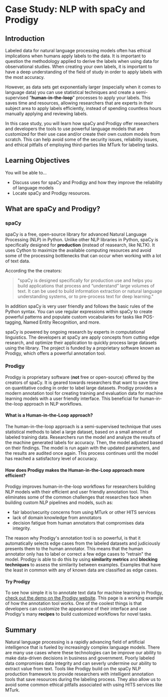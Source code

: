 # Case Study: NLP with spaCy and Prodigy

## Introduction
Labeled data for natural language processing models often has ethical implications when humans apply labels to the data. It is important to question the methodology applied to derive the labels when using data for observational studies. When creating your own labels, it is important to have a deep understanding of the field of study in order to apply labels with the most accuracy.

However, as data sets get exponentially larger (especially when it comes to language data) you can use statistical techniques and create a semi-supervised "__human-in-the-loop__" processes to apply your labels. This saves time and resources, allowing researchers that are experts in their subject area to apply labels efficiently, instead of spending countless hours manually applying and reviewing labels.

In this case study, you will learn how spaCy and Prodigy offer researchers and developers the tools to use powerful language models that are customized for their use case and/or create their own custom models from scratch. This can help avoid some of the security issues, reliability issues, and ethical pitfalls of employing third-parties like MTurk for labeling tasks. 

## Learning Objectives
You will be able to...
* Discuss uses for spaCy and Prodigy and how they improve the reliability of language models
* Locate spaCy and Prodigy resources.

## What are spaCy and Prodigy?

### spaCy
spaCy is a free, open-source library for advanced Natural Language Processing (NLP) in Python. Unlike other NLP libraries in Python, spaCy is specifically designed for __production__ (instead of reasearch, like NLTK). It uses Cython to maximize the available computing resources and avoid some of the processing bottlenecks that can occur when working with a lot of text data. 

According the the creators:
> "spaCy is designed specifically for production use and helps you build applications that process and “understand” large volumes of text. It can be used to build information extraction or natural language understanding systems, or to pre-process text for deep learning."

In addition spaCy is very user friendly and follows the basic rules of the Python syntax. You can use regular expressions within spaCy to create powerful patterns and populate custom vocabularies for tasks like POS-tagging, Named Entity Recognition, and more.

spaCy is powered by ongoing research by experts in computational linguistics. The developers at spaCy are apply concepts from cutting edge research, and optimize their application to quickly process large datasets using the library. The project is funded by a proprietary software known as Prodigy, which offers a powerful annotation tool.


### Prodigy
Prodigy is proprietary software (__not__ free or open-source) offered by the creators of spaCy. It is geared towards researchers that want to save time on quantitative coding in order to label large datasets. Prodigy provides a modern annotation tool for creating training and evaluation data for machine learning models with a user friendly interface. This beneficial for human-in-the-loop approach in NLP workflows.

#### What is a Human-in-the-Loop approach?
The human-in-the-loop approach is a semi-supervised technique that uses statistical methods to label a large dataset, based on a small amount of labeled training data. Researchers run the model and analyze the results of the machine generated labels for accuracy. Then, the model adjusted based on their findings. The model is run again with the updated parameters, and the results are audited once again. This process continues until the model has reached a satisfactory level of accuracy. 

#### How does Prodigy makes the Human-in-the-Loop approach more efficient?
Prodigy improves human-in-the-loop workflows for researchers building NLP models with their efficient and user friendly annotation tool. This eliminates some of the common challenges that researches face when building custom NLP pipelines and models, such as:
* fair labor/security concerns from using MTurk or other HITS services
* lack of domain knowledge from annotators
* decision fatigue from human annotators that compromises data integrity.

The reason why Prodigy's annotation tool is so powerful, is that it automatically selects edge cases from the labeled datasets and judiciously presents them to the human annotator. This means that the human annotator only has to label or correct a few edge cases to "retrain" the model. Prodigy is able to do this by using __similarity metrics__ and __blocking techniques__ to assess the similarity between examples. Examples that have the least in common with any of known data are classified as edge cases.

#### Try Prodigy
To see how simple it is to annotate text data for machine learning in Prodigy, [check out the demo on the Prodigy website](https://demo.prodi.gy/?=null&view_id=ner_manual). This page is a working example of how the annotation tool works. One of the coolest things is that developers can customize the appearance of their interface and use Prodigy's many __recipes__ to build customized workflows for novel tasks.


## Summary
Natural language processing is a rapidly advancing field of artificial intelligence that is fueled by increasingly complex language models. There are many use cases where these technologies can be improve our ability to make data-driven decisions in business and government. Poorly labeled data compromises data integrity and can severly undermine our ability to extract value from text. Tools like Prodigy build on the spaCy NLP production framework to provide researchers with intelligent annotation tools that save resources during the labeling process. They also allow us to avoid some common ethical pitfalls associated with using HITS services like MTurk. 

